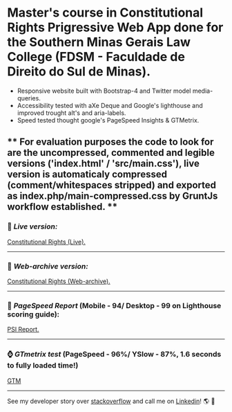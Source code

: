 # Master's course in Constitutional Rights Prigressive Web App done for the Southern Minas Gerais Law College (FDSM - Faculdade de Direito do Sul de Minas).

- Responsive website built with Bootstrap-4 and Twitter model media-queries.
- Accessibility tested with aXe Deque and Google's lighthouse and improved trought alt's and aria-labels.
- Speed tested thought google's PageSpeed Insights & GTMetrix.

** For evaluation purposes the code to look for are the uncompressed, commented and legible versions ('index.html' / 'src/main.css'), live version is automaticaly compressed (comment/whitespaces stripped) and exported as index.php/main-compressed.css by GruntJs workflow established. ** 
<br>
---

### :metal: *Live version:* 
[Constitutional Rights (Live).](https://www.fdsm.edu.br/pos-graduacao-direito-constitucional/)

---

### :date: *Web-archive version:*
[Constitutional Rights (Web-archive).](http://web.archive.org/web/20191214134956/https://www.fdsm.edu.br/pos-graduacao-direito-constitucional/)

---

### :rabbit2: *PageSpeed Report* (Mobile - 94/ Desktop - 99 on Lighthouse scoring guide):
[PSI Report.](https://developers.google.com/speed/pagespeed/insights/?url=https%3A%2F%2Fwww.fdsm.edu.br%2Fpos-graduacao-direito-constitucional%2F&tab=desktop)

---

### :watch: *GTmetrix test* (PageSpeed - 96%/ YSlow - 87%, 1.6 seconds to fully loaded time!)
[GTM](https://gtmetrix.com/reports/www.fdsm.edu.br/nJufD7Xt)

---

See my developer story over [stackoverflow](https://stackoverflow.com/story/andreygomes87b) and call me on [Linkedin](https://www.linkedin.com/in/andreygomes87b/)! :earth_americas: :metal: 
